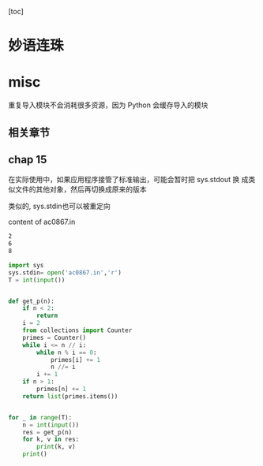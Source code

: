 [toc]
# 妙语连珠
# misc
重复导入模块不会消耗很多资源，因为 Python 会缓存导入的模块

## 相关章节


## chap 15
在实际使用中，如果应用程序接管了标准输出，可能会暂时把 sys.stdout 换
成类似文件的其他对象，然后再切换成原来的版本


类似的, sys.stdin也可以被重定向

content of ac0867.in
```bash
2
6
8
```

```python
import sys
sys.stdin= open('ac0867.in','r')
T = int(input())


def get_p(n):
    if n < 2:
        return
    i = 2
    from collections import Counter
    primes = Counter()
    while i <= n // i:
        while n % i == 0:
            primes[i] += 1
            n //= i
        i += 1
    if n > 1:
        primes[n] += 1
    return list(primes.items())


for _ in range(T):
    n = int(input())
    res = get_p(n)
    for k, v in res:
        print(k, v)
    print()
```